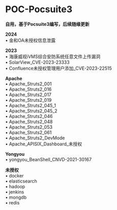 # POC-Pocsuite3
**自用，基于Pocsuite3编写，后续随缘更新**

**2024**  
• 金和OA未授权信息泄露  

**2023**  
• 海康威视iVMS综合安防系统任意文件上传漏洞  
• SolarView_CVE-2023-23333  
• Confluence未授权管理用户添加_CVE-2023-22515  

**Apache**  
• Apache_Struts2_001  
• Apache_Struts2_016  
• Apache_Struts2_017  
• Apache_Struts2_019  
• Apache_Struts2_045_1  
• Apache_Struts2_045_2  
• Apache_Struts2_046  
• Apache_Struts2_048  
• Apache_Struts2_053  
• Apache_Struts2_061  
• Apache_Struts2_DevMode  
• Apache_APISIX_Dashboard_未授权  

**Yongyou**  
• yongyou_BeanShell_CNVD-2021-30167  

**未授权**  
• docker  
• elasticsearch  
• hadoop  
• jenkins  
• mongdb  
• redis  
